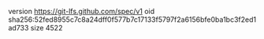 version https://git-lfs.github.com/spec/v1
oid sha256:52fed8955c7c8a24dff0f577b7c17133f5797f2a6156bfe0ba1bc3f2ed1ad733
size 4522
